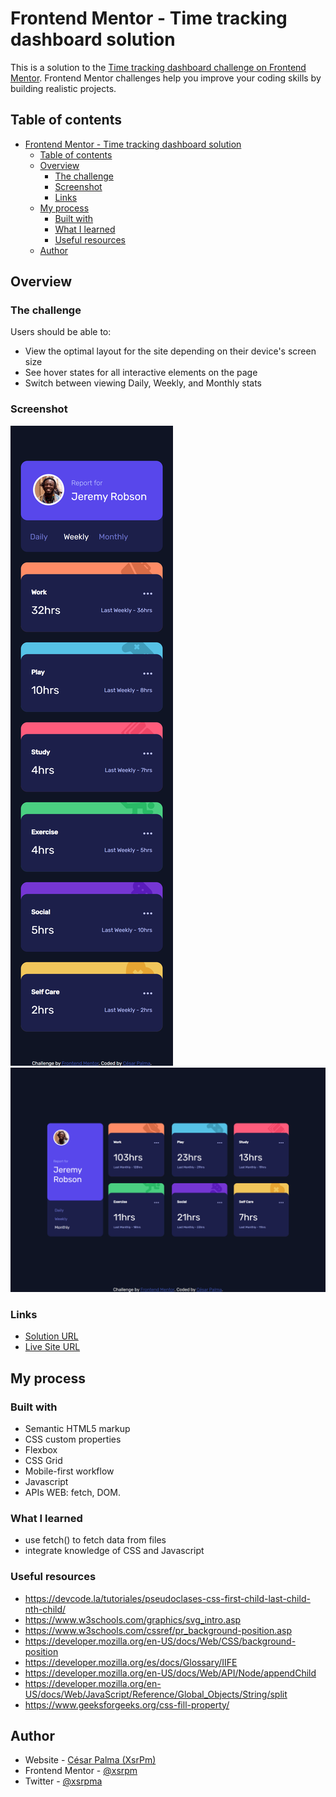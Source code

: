 # Frontend Mentor - Time tracking dashboard solution

This is a solution to the [Time tracking dashboard challenge on Frontend Mentor](https://www.frontendmentor.io/challenges/time-tracking-dashboard-UIQ7167Jw). Frontend Mentor challenges help you improve your coding skills by building realistic projects.

## Table of contents

- [Frontend Mentor - Time tracking dashboard solution](#frontend-mentor---time-tracking-dashboard-solution)
  - [Table of contents](#table-of-contents)
  - [Overview](#overview)
    - [The challenge](#the-challenge)
    - [Screenshot](#screenshot)
    - [Links](#links)
  - [My process](#my-process)
    - [Built with](#built-with)
    - [What I learned](#what-i-learned)
    - [Useful resources](#useful-resources)
  - [Author](#author)

## Overview

### The challenge

Users should be able to:

- View the optimal layout for the site depending on their device's screen size
- See hover states for all interactive elements on the page
- Switch between viewing Daily, Weekly, and Monthly stats

### Screenshot

![Mobile](mobile.png)
![Desktop](desktop.png)

### Links

- [Solution URL](https://github.com/xsrpm/standard-web-projects/tree/master/js/time-tracking-dashboard)
- [Live Site URL](https://xsrpm.github.io/standard-web-projects/js/time-tracking-dashboard/)

## My process

### Built with

- Semantic HTML5 markup
- CSS custom properties
- Flexbox
- CSS Grid
- Mobile-first workflow
- Javascript
- APIs WEB: fetch, DOM.

### What I learned

- use fetch() to fetch data from files
- integrate knowledge of CSS and Javascript

### Useful resources

- https://devcode.la/tutoriales/pseudoclases-css-first-child-last-child-nth-child/
- https://www.w3schools.com/graphics/svg_intro.asp
- https://www.w3schools.com/cssref/pr_background-position.asp
- https://developer.mozilla.org/en-US/docs/Web/CSS/background-position
- https://developer.mozilla.org/es/docs/Glossary/IIFE
- https://developer.mozilla.org/en-US/docs/Web/API/Node/appendChild
- https://developer.mozilla.org/en-US/docs/Web/JavaScript/Reference/Global_Objects/String/split
- https://www.geeksforgeeks.org/css-fill-property/

## Author

- Website - [César Palma (XsrPm)](https://xsrpm.github.io)
- Frontend Mentor - [@xsrpm](https://www.frontendmentor.io/profile/xsrpm)
- Twitter - [@xsrpma](https://www.twitter.com/xsrpma)
